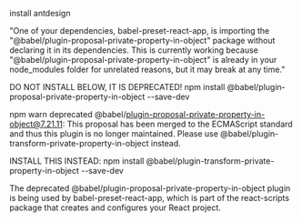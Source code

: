 install antdesign

"One of your dependencies, babel-preset-react-app, is importing the
"@babel/plugin-proposal-private-property-in-object" package without
declaring it in its dependencies. This is currently working because
"@babel/plugin-proposal-private-property-in-object" is already in your
node_modules folder for unrelated reasons, but it may break at any time."

DO NOT INSTALL BELOW, IT IS DEPRECATED!
npm install @babel/plugin-proposal-private-property-in-object --save-dev

npm warn deprecated @babel/plugin-proposal-private-property-in-object@7.21.11: This proposal has been merged to the ECMAScript standard and thus this plugin is no longer maintained. Please use @babel/plugin-transform-private-property-in-object instead.

INSTALL THIS INSTEAD:
npm install @babel/plugin-transform-private-property-in-object --save-dev

The deprecated @babel/plugin-proposal-private-property-in-object plugin is being used by babel-preset-react-app, which is part of the react-scripts package that creates and configures your React project.
